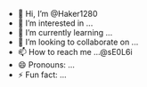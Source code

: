 - 👋 Hi, I’m @Haker1280
- 👀 I’m interested in ...
- 🌱 I’m currently learning ...
- 💞️ I’m looking to collaborate on ...
- 📫 How to reach me ...@sE0L6i
- 😄 Pronouns: ...
- ⚡ Fun fact: ...

<!---
Haker1280/Haker1280 is a ✨ special ✨ repository because its `README.md` (this file) appears on your GitHub profile.
You can click the Preview link to take a look at your changes.
--->
